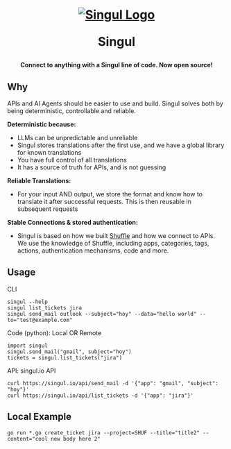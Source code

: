 <h1 align="center">

[![Singul Logo](https://shuffler.io/images/logos/singul.svg)](https://singul.io)

Singul

</h1>
<h4 align="center">
Connect to anything with a Singul line of code. Now open source!
</h4>

## Why
APIs and AI Agents should be easier to use and build. Singul solves both by being deterministic, controllable and reliable.

**Deterministic because:**
- LLMs can be unpredictable and unreliable
- Singul stores translations after the first use, and we have a global library for known translations
- You have full control of all translations
- It has a source of truth for APIs, and is not guessing

**Reliable Translations:**
- For your input AND output, we store the format and know how to translate it after successful requests. This is then reusable in subsequent requests

**Stable Connections & stored authentication:**
- Singul is based on how we built [Shuffle](https://shuffler.io) and how we connect to APIs. We use the knowledge of Shuffle, including apps, categories, tags, actions, authentication mechanisms, code and more. 

## Usage
CLI
```
singul --help
singul list_tickets jira 
singul send_mail outlook --subject="hoy" --data="hello world" --to="test@example.com"
```

Code (python): Local OR Remote
```
import singul
singul.send_mail("gmail", subject="hoy")
tickets = singul.list_tickets("jira")
```

API: singul.io API
```
curl https://singul.io/api/send_mail -d '{"app": "gmail", "subject": "hoy"}'
curl https://singul.io/api/list_tickets -d '{"app": "jira"}'
```

## Local Example
```
go run *.go create_ticket jira --project=SHUF --title="title2" --content="cool new body here 2"
```
